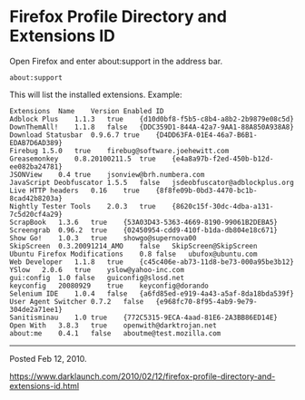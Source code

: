 # Firefox Profile Directory and Extensions ID

Open Firefox and enter about:support in the address bar.
```
about:support
```

This will list the installed extensions. Example:
```
Extensions  Name    Version Enabled ID
Adblock Plus	1.1.3	true	{d10d0bf8-f5b5-c8b4-a8b2-2b9879e08c5d}
DownThemAll!	1.1.8	false	{DDC359D1-844A-42a7-9AA1-88A850A938A8}
Download Statusbar	0.9.6.7	true	{D4DD63FA-01E4-46a7-B6B1-EDAB7D6AD389}
Firebug	1.5.0	true	firebug@software.joehewitt.com
Greasemonkey	0.8.20100211.5	true	{e4a8a97b-f2ed-450b-b12d-ee082ba24781}
JSONView	0.4	true	jsonview@brh.numbera.com
JavaScript Deobfuscator	1.5.5	false	jsdeobfuscator@adblockplus.org
Live HTTP headers	0.16	true	{8f8fe09b-0bd3-4470-bc1b-8cad42b8203a}
Nightly Tester Tools	2.0.3	true	{8620c15f-30dc-4dba-a131-7c5d20cf4a29}
ScrapBook	1.3.6	true	{53A03D43-5363-4669-8190-99061B2DEBA5}
Screengrab	0.96.2	true	{02450954-cdd9-410f-b1da-db804e18c671}
Show Go!	1.0.3	true	showgo@supernova00
SkipScreen	0.3.20091214_AMO	false	SkipScreen@SkipScreen
Ubuntu Firefox Modifications	0.8	false	ubufox@ubuntu.com
Web Developer	1.1.8	true	{c45c406e-ab73-11d8-be73-000a95be3b12}
YSlow	2.0.6	true	yslow@yahoo-inc.com
gui:config	1.0	false	guiconfig@slosd.net
keyconfig	20080929	true	keyconfig@dorando
Selenium IDE	1.0.4	false	{a6fd85ed-e919-4a43-a5af-8da18bda539f}
User Agent Switcher	0.7.2	false	{e968fc70-8f95-4ab9-9e79-304de2a71ee1}
Sanitisminau	1.0	true	{772C5315-9ECA-4aad-81E6-2A3BB86ED14E}
Open With	3.8.3	true	openwith@darktrojan.net
about:me	0.4.1	false	aboutme@test.mozilla.com
```

---

Posted Feb 12, 2010.

https://www.darklaunch.com/2010/02/12/firefox-profile-directory-and-extensions-id.html